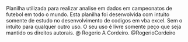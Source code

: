 Planilha utilizada para realizar analise em dados em campeonatos de futebol em todo o mundo.
Esta planilha foi desenvolvida com intuito somente de estudo no desenvolvimento de codigos em vba excel.
Sem o intuito para qualquer outro uso.
O seu uso é livre somente peço que seja mantido os direitos autorais.
@ Rogerio A Cordeiro.
@RogerioCordeiro